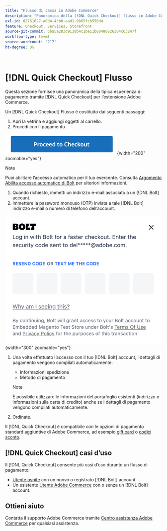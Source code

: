 ```yaml
---
title: "Flusso di cassa in Adobe Commerce"
description: "Panoramica della [!DNL Quick Checkout] flusso in Adobe Commerce."
exl-id: 82761627-a0d4-4cb0-aad1-9865fcb550d4
feature: Checkout, Services, Storefront
source-git-commit: 6ba5a283d9138b4c1be11b80486826304c63247f
workflow-type: tm+mt
source-wordcount: '217'
ht-degree: 0%

---
```


# [!DNL Quick Checkout] Flusso

Questa sezione fornisce una panoramica della tipica esperienza di pagamento tramite [!DNL Quick Checkout] per l’estensione Adobe Commerce.

Un [!DNL Quick Checkout] Flusso è costituito dai seguenti passaggi:

1. Apri la vetrina e aggiungi oggetti al carrello.
1. Procedi con il pagamento.

![Pagamento](assets/proceed-checkout.png){width="200" zoomable="yes"}

>[!NOTE]
>
> Puoi abilitare l’accesso automatico per il tuo esercente. Consulta [Argomento Abilita accesso automatico di Bolt](https://help.bolt.com/products/embedded/direct-api/auto-login/) per ulteriori informazioni.

1. Quando richiesto, immetti un indirizzo e-mail associato a un [!DNL Bolt] account.
1. Immettere la password monouso (OTP) inviata a tale [!DNL Bolt] indirizzo e-mail o numero di telefono dell’account.

![Popup](assets/new-logo-otp-email.png){width="300" zoomable="yes"}

1. Una volta effettuato l’accesso con il tuo [!DNL Bolt] account, i dettagli di pagamento vengono compilati automaticamente:

   - Informazioni spedizione
   - Metodo di pagamento

   >[!NOTE]
   >
   > È possibile utilizzare le informazioni del portafoglio esistenti (indirizzo o informazioni sulla carta di credito) anche se i dettagli di pagamento vengono compilati automaticamente.

1. Ordinate.

Il [!DNL Quick Checkout] è compatibile con le opzioni di pagamento standard aggiuntive di Adobe Commerce, ad esempio [gift card](https://docs.magento.com/user-guide/catalog/product-gift-card.html) o [codici sconto](https://docs.magento.com/user-guide/marketing/price-rules-cart-coupon.html).

## [!DNL Quick Checkout] casi d’uso

Il [!DNL Quick Checkout] consente più casi d’uso durante un flusso di pagamento:

- [Utente ospite](../quick-checkout/checkout-bolt.md) con un nuovo o registrato [!DNL Bolt] account.
- Un esistente [Utente Adobe Commerce](../quick-checkout/checkout-adobe-commerce.md) con o senza un [!DNL Bolt] account.

## Ottieni aiuto

Contatta il supporto Adobe Commerce tramite [Centro assistenza Adobe Commerce](https://experienceleague.adobe.com/docs/commerce-knowledge-base/kb/overview.html) per qualsiasi assistenza.
